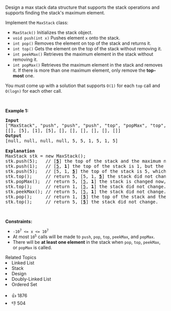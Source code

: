 <p>Design a max stack data structure that supports the stack operations and supports finding the stack's maximum element.</p>

<p>Implement the <code>MaxStack</code> class:</p>

<ul> 
 <li><code>MaxStack()</code> Initializes the stack object.</li> 
 <li><code>void push(int x)</code> Pushes element <code>x</code> onto the stack.</li> 
 <li><code>int pop()</code> Removes the element on top of the stack and returns it.</li> 
 <li><code>int top()</code> Gets the element on the top of the stack without removing it.</li> 
 <li><code>int peekMax()</code> Retrieves the maximum element in the stack without removing it.</li> 
 <li><code>int popMax()</code> Retrieves the maximum element in the stack and removes it. If there is more than one maximum element, only remove the <strong>top-most</strong> one.</li> 
</ul>

<p>You must come up with a solution that supports <code>O(1)</code> for each <code>top</code> call and <code>O(logn)</code> for each other call.</p>

<p>&nbsp;</p> 
<p><strong class="example">Example 1:</strong></p>

<pre>
<strong>Input</strong>
["MaxStack", "push", "push", "push", "top", "popMax", "top", "peekMax", "pop", "top"]
[[], [5], [1], [5], [], [], [], [], [], []]
<strong>Output</strong>
[null, null, null, null, 5, 5, 1, 5, 1, 5]

<strong>Explanation</strong>
MaxStack stk = new MaxStack();
stk.push(5);   // [<strong><u>5</u></strong>] the top of the stack and the maximum number is 5.
stk.push(1);   // [<u>5</u>, <strong>1</strong>] the top of the stack is 1, but the maximum is 5.
stk.push(5);   // [5, 1, <strong><u>5</u></strong>] the top of the stack is 5, which is also the maximum, because it is the top most one.
stk.top();     // return 5, [5, 1, <strong><u>5</u></strong>] the stack did not change.
stk.popMax();  // return 5, [<u>5</u>, <strong>1</strong>] the stack is changed now, and the top is different from the max.
stk.top();     // return 1, [<u>5</u>, <strong>1</strong>] the stack did not change.
stk.peekMax(); // return 5, [<u>5</u>, <strong>1</strong>] the stack did not change.
stk.pop();     // return 1, [<strong><u>5</u></strong>] the top of the stack and the max element is now 5.
stk.top();     // return 5, [<strong><u>5</u></strong>] the stack did not change.
</pre>

<p>&nbsp;</p> 
<p><strong>Constraints:</strong></p>

<ul> 
 <li><code>-10<sup>7</sup> &lt;= x &lt;= 10<sup>7</sup></code></li> 
 <li>At most <code>10<sup>5</sup></code>&nbsp;calls will be made to <code>push</code>, <code>pop</code>, <code>top</code>, <code>peekMax</code>, and <code>popMax</code>.</li> 
 <li>There will be <strong>at least one element</strong> in the stack when <code>pop</code>, <code>top</code>, <code>peekMax</code>, or <code>popMax</code> is called.</li> 
</ul>

<div><div>Related Topics</div><div><li>Linked List</li><li>Stack</li><li>Design</li><li>Doubly-Linked List</li><li>Ordered Set</li></div></div><br><div><li>👍 1876</li><li>👎 504</li></div>